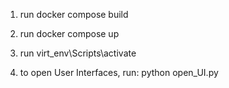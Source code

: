 1. run docker compose build
2. run docker compose up

3. run virt_env\Scripts\activate
4. to open User Interfaces, run: python open_UI.py

